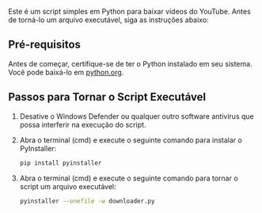 Este é um script simples em Python para baixar vídeos do YouTube. Antes de torná-lo um arquivo executável, siga as instruções abaixo:

## Pré-requisitos

Antes de começar, certifique-se de ter o Python instalado em seu sistema. Você pode baixá-lo em [python.org](https://www.python.org/downloads/).

## Passos para Tornar o Script Executável

1. Desative o Windows Defender ou qualquer outro software antivírus que possa interferir na execução do script.

2. Abra o terminal (cmd) e execute o seguinte comando para instalar o PyInstaller:

   ```bash
   pip install pyinstaller
3. Abra o terminal (cmd) e execute o seguinte comando para tornar o script um arquivo executável:
   ```bash
   pyinstaller --onefile -w downloader.py
